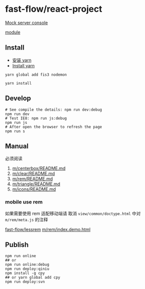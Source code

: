 # fast-flow/react-project

[Mock server console](/fms/)

[module](./m/README.md)

## Install

- [安装 yarn](https://yarnpkg.com/zh-Hans/docs/install)
- [Install yarn](https://yarnpkg.com/en/docs/install)

```shell
yarn global add fis3 nodemon
```

```shell
yarn install
```

## Develop

```shell
# See compile the details: npm run dev:debug
npm run dev
# Test IE8: npm run js:debug
npm run js
# After open the browser to refresh the page
npm run s
```

## Manual

必须阅读

1. [m/centerbox/README.md](./m/centerbox/README.md)
2. [m/clear/README.md](./m/clear/README.md)
3. [m/rem/README.md](./m/rem/README.md)
4. [m/triangle/README.md](./m/triangle/README.md)
5. [m/icons/README.md](./m/icons/README.md)

### mobile use rem

如果需要使用 rem 适配移动端请 取消 `view/common/doctype.html` 中对 `m/rem/meta.js` 的注释

[fast-flow/lessrem](https://github.com/fast-flow/lessrem)  <a href="./m/rem/index.demo.html">m/rem/index.demo.html</a>


## Publish

```shell
npm run online
## or
npm run online:debug
npm run deploy:qiniu
npm install -g cpy
## or yarn global add cpy
npm run deploy:svn
```
